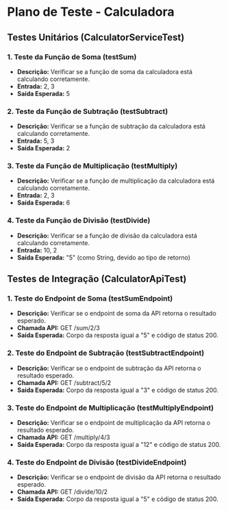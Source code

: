 # Plano de Teste - Calculadora

## Testes Unitários (CalculatorServiceTest)

### 1. Teste da Função de Soma (testSum)

- **Descrição:** Verificar se a função de soma da calculadora está calculando corretamente.
- **Entrada:** 2, 3
- **Saída Esperada:** 5

### 2. Teste da Função de Subtração (testSubtract)

- **Descrição:** Verificar se a função de subtração da calculadora está calculando corretamente.
- **Entrada:** 5, 3
- **Saída Esperada:** 2

### 3. Teste da Função de Multiplicação (testMultiply)

- **Descrição:** Verificar se a função de multiplicação da calculadora está calculando corretamente.
- **Entrada:** 2, 3
- **Saída Esperada:** 6

### 4. Teste da Função de Divisão (testDivide)

- **Descrição:** Verificar se a função de divisão da calculadora está calculando corretamente.
- **Entrada:** 10, 2
- **Saída Esperada:** "5" (como String, devido ao tipo de retorno)

## Testes de Integração (CalculatorApiTest)

### 1. Teste do Endpoint de Soma (testSumEndpoint)

- **Descrição:** Verificar se o endpoint de soma da API retorna o resultado esperado.
- **Chamada API:** GET /sum/2/3
- **Saída Esperada:** Corpo da resposta igual a "5" e código de status 200.

### 2. Teste do Endpoint de Subtração (testSubtractEndpoint)

- **Descrição:** Verificar se o endpoint de subtração da API retorna o resultado esperado.
- **Chamada API:** GET /subtract/5/2
- **Saída Esperada:** Corpo da resposta igual a "3" e código de status 200.

### 3. Teste do Endpoint de Multiplicação (testMultiplyEndpoint)

- **Descrição:** Verificar se o endpoint de multiplicação da API retorna o resultado esperado.
- **Chamada API:** GET /multiply/4/3
- **Saída Esperada:** Corpo da resposta igual a "12" e código de status 200.

### 4. Teste do Endpoint de Divisão (testDivideEndpoint)

- **Descrição:** Verificar se o endpoint de divisão da API retorna o resultado esperado.
- **Chamada API:** GET /divide/10/2
- **Saída Esperada:** Corpo da resposta igual a "5" e código de status 200.